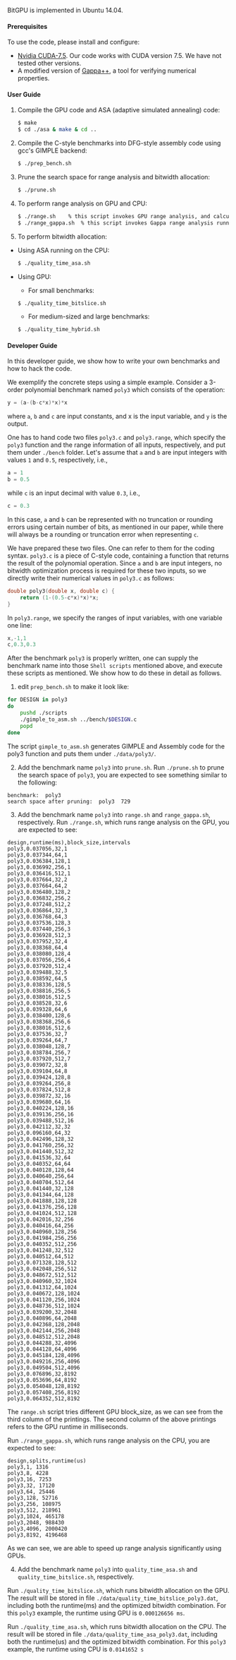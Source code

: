 BitGPU is implemented in Ubuntu 14.04.

#### Prerequisites
To use the code, please install and configure:
- [Nvidia CUDA-7.5](https://developer.nvidia.com/cuda-downloads). Our code works with CUDA version 7.5. We have not tested other versions.
- A modified version of [Gappa++](https://github.com/YeDeheng/gappa), a tool for verifying numerical properties.

#### User Guide
1. Compile the GPU code and ASA (adaptive simulated annealing) code:

    ```sh
    $ make
    $ cd ./asa & make & cd ..
    ```

2. Compile the C-style benchmarks into DFG-style assembly code using gcc's GIMPLE backend:

    ```sh
    $ ./prep_bench.sh
    ```
3. Prune the search space for range analysis and bitwidth allocation:

    ```sh
    $ ./prune.sh
    ```

4. To perform range analysis on GPU and CPU:

    ```sh
    $ ./range.sh    % this script invokes GPU range analysis, and calculates the GPU runtime.
    $ ./range_gappa.sh  % this script invokes Gappa range analysis running on the CPU, and calculates the CPU runtime, which is compared to the above GPU runtime.
    ```
5. To perform bitwidth allocation:
  * Using ASA running on the CPU:

    ```sh
    $ ./quality_time_asa.sh
    ```
  * Using GPU: 
    - For small benchmarks:

    ```sh
    $ ./quality_time_bitslice.sh
    ```

    - For medium-sized and large benchmarks:

    ```sh
    $ ./quality_time_hybrid.sh
    ```

#### Developer Guide

In this developer guide, we show how to write your own benchmarks and how to hack the code. 

We exemplify the concrete steps using a simple example. 
Consider a 3-order polynomial benchmark named `poly3` which consists of the operation: 
    
``` c++
y = (a-(b-c*x)*x)*x
```

where `a`, `b` and `c` are input constants, and x is the input variable, and `y` is the output. 

One has to hand code two files `poly3.c` and `poly3.range`, which specify the `poly3` function and the range information of all inputs, respectively, and put them under `./bench` folder.
Let's assume that `a` and `b` are input integers with values `1` and `0.5`, respectively, i.e.,
    
``` c++
a = 1 
b = 0.5
```

while `c` is an input decimal with value `0.3`, i.e.,
    
``` c++
c = 0.3
```

In this case, `a` and `b` can be represented with no truncation or rounding errors using certain number of bits, as mentioned in our paper, while there will always be a rounding or truncation error when representing `c`. 

We have prepared these two files. One can refer to them for the coding syntax. `poly3.c` is a piece of C-style code, containing a function that returns the result of the polynomial operation. Since `a` and `b` are input integers, no bitwidth optimization process is required for these two inputs, so we directly write their numerical values in `poly3.c` as follows: 
    
``` c++
double poly3(double x, double c) {
    return (1-(0.5-c*x)*x)*x;
}
```

In `poly3.range`, we specify the ranges of input variables, with one variable one line: 
    
``` c++
x,-1,1
c,0.3,0.3
```

After the benchmark `poly3` is properly written, one can supply the benchmark name into those `Shell scripts` mentioned above, and execute these scripts as mentioned. We show how to do these in detail as follows. 

1. edit `prep_bench.sh` to make it look like: 

  ``` sh
  for DESIGN in poly3
  do
      pushd ./scripts
      ./gimple_to_asm.sh ../bench/$DESIGN.c
      popd
  done
  ```

  The script `gimple_to_asm.sh` generates GIMPLE and Assembly code for the poly3 function and puts them under `./data/poly3/`. 

2. Add the benchmark name `poly3` into `prune.sh`. Run `./prune.sh` to prune the search space of `poly3`, you are expected to see something similar to the following: 

  ```
  benchmark:  poly3
  search space after pruning:  poly3  729
  ```

3. Add the benchmark name `poly3` into `range.sh` and `range_gappa.sh`, respectively. 
  Run `./range.sh`, which runs range analysis on the GPU, you are expected to see: 

```
design,runtime(ms),block_size,intervals
poly3,0.037056,32,1
poly3,0.037344,64,1
poly3,0.036384,128,1
poly3,0.036992,256,1
poly3,0.036416,512,1
poly3,0.037664,32,2
poly3,0.037664,64,2
poly3,0.036480,128,2
poly3,0.036832,256,2
poly3,0.037248,512,2
poly3,0.036864,32,3
poly3,0.036768,64,3
poly3,0.037536,128,3
poly3,0.037440,256,3
poly3,0.036928,512,3
poly3,0.037952,32,4
poly3,0.038368,64,4
poly3,0.038080,128,4
poly3,0.037056,256,4
poly3,0.037920,512,4
poly3,0.039488,32,5
poly3,0.038592,64,5
poly3,0.038336,128,5
poly3,0.038816,256,5
poly3,0.038016,512,5
poly3,0.038528,32,6
poly3,0.039328,64,6
poly3,0.038400,128,6
poly3,0.038368,256,6
poly3,0.038016,512,6
poly3,0.037536,32,7
poly3,0.039264,64,7
poly3,0.038048,128,7
poly3,0.038784,256,7
poly3,0.037920,512,7
poly3,0.039072,32,8
poly3,0.039104,64,8
poly3,0.039424,128,8
poly3,0.039264,256,8
poly3,0.037824,512,8
poly3,0.039872,32,16
poly3,0.039680,64,16
poly3,0.040224,128,16
poly3,0.039136,256,16
poly3,0.039488,512,16
poly3,0.042112,32,32
poly3,0.096160,64,32
poly3,0.042496,128,32
poly3,0.041760,256,32
poly3,0.041440,512,32
poly3,0.041536,32,64
poly3,0.040352,64,64
poly3,0.040128,128,64
poly3,0.040640,256,64
poly3,0.040704,512,64
poly3,0.041440,32,128
poly3,0.041344,64,128
poly3,0.041888,128,128
poly3,0.041376,256,128
poly3,0.041024,512,128
poly3,0.042016,32,256
poly3,0.040416,64,256
poly3,0.040960,128,256
poly3,0.041984,256,256
poly3,0.040352,512,256
poly3,0.041248,32,512
poly3,0.040512,64,512
poly3,0.071328,128,512
poly3,0.042048,256,512
poly3,0.048672,512,512
poly3,0.040960,32,1024
poly3,0.041312,64,1024
poly3,0.040672,128,1024
poly3,0.041120,256,1024
poly3,0.048736,512,1024
poly3,0.039200,32,2048
poly3,0.040896,64,2048
poly3,0.042368,128,2048
poly3,0.042144,256,2048
poly3,0.048512,512,2048
poly3,0.044288,32,4096
poly3,0.044128,64,4096
poly3,0.045184,128,4096
poly3,0.049216,256,4096
poly3,0.049504,512,4096
poly3,0.076896,32,8192
poly3,0.053696,64,8192
poly3,0.054048,128,8192
poly3,0.057408,256,8192
poly3,0.064352,512,8192

```

  The `range.sh` script tries different GPU block_size, as we can see from the third column of the printings. The second column of the above printings refers to the GPU runtime in milliseconds. 

  Run `./range_gappa.sh`, which runs range analysis on the CPU, you are expected to see: 

```
design,splits,runtime(us)
poly3,1, 1316 
poly3,8, 4228 
poly3,16, 7253 
poly3,32, 17120 
poly3,64, 25446 
poly3,128, 52716 
poly3,256, 108975 
poly3,512, 218961 
poly3,1024, 465178 
poly3,2048, 988430 
poly3,4096, 2000420 
poly3,8192, 4196468 
```

  As we can see, we are able to speed up range analysis significantly using GPUs.  

4. Add the benchmark name `poly3` into `quality_time_asa.sh` and `quality_time_bitslice.sh`, respectively. 

  Run `./quality_time_bitslice.sh`, which runs bitwidth allocation on the GPU. The result will be stored in file `./data/quality_time_bitslice_poly3.dat`, including both the runtime(ms) and the optimized bitwidth combination. For this `poly3` example, the runtime using GPU is `0.000126656 ms`. 

  Run `./quality_time_asa.sh`, which runs bitwidth allocation on the CPU. The result will be stored in file `./data/quality_time_asa_poly3.dat`, including both the runtime(us) and the optimized bitwidth combination. For this `poly3` example, the runtime using CPU is `0.0141652 s`
